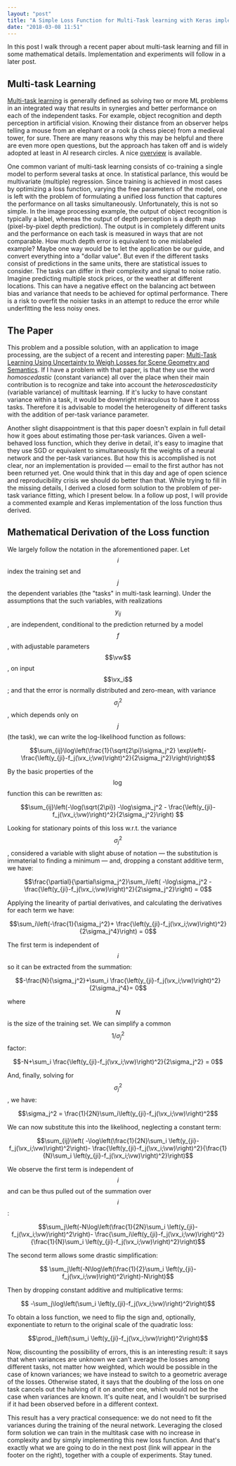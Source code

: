 ```yaml
---
layout: "post"
title: "A Simple Loss Function for Multi-Task learning with Keras implementation, part&nbsp;1"
date: "2018-03-08 11:51"
---
```


In this post I walk through a recent paper about multi-task learning and fill
in some mathematical details. Implementation and  experiments will follow in a later post.

<!-- more -->



$$
\newcommand{\vx}{\mathbf{x}}
\newcommand{\vw}{\mathbf{w}}
$$

## Multi-task Learning

[Multi-task
learning](http://papers.nips.cc/paper/959-learning-many-related-tasks-at-the-same-time-with-backpropagation.pdf)
is generally defined as solving two or more ML problems in an integrated way
that results in synergies and better performance on each of the independent
tasks. For example, object recognition and depth perception in artificial
vision. Knowing their distance from an observer helps telling a mouse from an
elephant or a rook (a chess piece) from a medieval tower, for sure. There are
many reasons why this may be helpful and there are even more open questions, but
the approach has taken off and is widely adopted at least in AI research
circles. A nice [overview](http://ruder.io/multi-task/) is available.

One common variant of multi-task learning consists of co-training a single model
to perform several tasks at once. In statistical parlance, this would be
multivariate (multiple) regression. Since training is achieved in most cases by
optimizing a loss function, varying the free parameters of the model, one is
left with the problem of formulating a unified loss function that captures the
performance on all tasks simultaneously. Unfortunately, this is not so simple.
In the image processing example, the output of object recognition is typically a
label, whereas the output of depth perception is a depth map (pixel-by-pixel
depth prediction). The output is in completely different units and the
performance on each task is measured in ways that are not comparable.  How much
depth error is equivalent to one mislabeled example? Maybe one way would be to
let the application be our guide, and convert everything into a "dollar value".
But even if the different tasks consist of predictions in the same units, there
are statistical issues to consider. The tasks can differ in their complexity and
signal to noise ratio. Imagine predicting multiple stock prices, or the weather
at different locations. This can have a negative effect on the balancing act
between bias and variance that needs to be achieved for optimal performance.
There is a risk to overfit the noisier tasks in an attempt to reduce the error
while underfitting the less noisy ones.

## The Paper

This problem and a possible solution, with an application to image processing,
are the subject of a recent and interesting paper: [Multi-Task Learning Using
Uncertainty to Weigh Losses for Scene Geometry and
Semantics](https://arxiv.org/abs/1705.07115). If I have a problem with that
paper, is that they use the word *homoscedastic* (constant variance) all over
the place when their main contribution is to recognize and take into account the
*heteroscedasticity* (variable variance) of multitask learning. If it's lucky to
have constant variance within a task, it would be downright miraculous to have
it across tasks. Therefore it is advisable to model the heterogeneity of
different tasks with the addition of per-task variance parameter.

Another slight disappointment is that this paper doesn't explain in full detail
how it goes about estimating those per-task variances. Given a well-behaved loss
function, which they derive in detail, it's easy to imagine that they use SGD or
equivalent to simultaneously fit the weights of a neural network and the
per-task variances.  But how this is accomplished is not clear, nor an
implementation is provided &mdash; email to the first author has not been
returned yet. One would think that in this day and age of open science and
reproducibility crisis we should do better than that. While trying to fill in
the missing details, I derived a closed form solution to the problem of per-task
variance fitting, which I present below. In a follow up post, I will
provide a commented example and Keras implementation of the loss function thus
derived.


## Mathematical Derivation of the Loss function

We largely follow the notation in the aforementioned paper. Let $$i$$ index the
training set and $$j$$ the dependent variables (the "tasks" in multi-task
learning). Under the assumptions that the such variables, with realizations
$$y_{ij}$$, are independent, conditional to the prediction returned by a model
$$f$$, with adjustable parameters $$\vw$$, on input $$\vx_i$$; and that the
error is normally distributed and zero-mean, with variance $$\sigma_j^2$$, which
depends only on $$j$$ (the task), we can write the log-likelihood function as
follows:

$$\sum_{ij}\log\left(\frac{1}{\sqrt{2\pi}\sigma_j^2}
\exp\left(-\frac{\left(y_{ji}-f_j(\vx_i;\vw)\right)^2}{2\sigma_j^2}\right)\right)$$

By the basic properties of the $$\log$$ function this can be rewritten as:

$$\sum_{ij}\left(-\log(\sqrt{2\pi}) -\log\sigma_j^2 -
\frac{\left(y_{ji}-f_j(\vx_i;\vw)\right)^2}{2\sigma_j^2}\right)
$$

Looking for stationary points of this loss w.r.t. the variance $$\sigma_j^2$$,
considered a variable with slight abuse of notation &mdash; the substitution is
immaterial to finding a minimum &mdash; and, dropping a constant additive term,
we have:

$$\frac{\partial}{\partial\sigma_j^2}\sum_i\left( -\log\sigma_j^2 -
\frac{\left(y_{ji}-f_j(\vx_i;\vw)\right)^2}{2\sigma_j^2}\right) = 0$$

Applying the linearity of partial derivatives, and calculating the derivatives
for each term we have:

$$\sum_i\left(-\frac{1}{\sigma_j^2}+
  \frac{\left(y_{ji}-f_j(\vx_i;\vw)\right)^2}{2\sigma_j^4}\right) = 0$$

The first term is independent of $$i$$ so it can be extracted from the summation:

$$-\frac{N}{\sigma_j^2}+\sum_i
  \frac{\left(y_{ji}-f_j(\vx_i;\vw)\right)^2}{2\sigma_j^4}= 0$$

where $$N$$ is the size of the training set.
We can simplify a common $$1/\sigma_j^2$$ factor:

$$-N+\sum_i
    \frac{\left(y_{ji}-f_j(\vx_i;\vw)\right)^2}{2\sigma_j^2} = 0$$

And, finally, solving for $$\sigma_j^2$$, we have:

$$\sigma_j^2 = \frac{1}{2N}\sum_i\left(y_{ji}-f_j(\vx_i;\vw)\right)^2$$

We can now substitute this into the likelihood, neglecting a constant term:

$$\sum_{ij}\left( -\log\left(\frac{1}{2N}\sum_i
    \left(y_{ji}-f_j(\vx_i;\vw)\right)^2\right)-
\frac{\left(y_{ji}-f_j(\vx_i;\vw)\right)^2}{\frac{1}{N}\sum_i
    \left(y_{ji}-f_j(\vx_i;\vw)\right)^2}\right)$$

We observe the first term is independent of $$i$$ and can be thus pulled out of
 the summation over $$i$$:

$$\sum_j\left(-N\log\left(\frac{1}{2N}\sum_i
    \left(y_{ji}-f_j(\vx_i;\vw)\right)^2\right)-
\frac{\sum_i\left(y_{ji}-f_j(\vx_i;\vw)\right)^2}{\frac{1}{N}\sum_i
    \left(y_{ji}-f_j(\vx_i;\vw)\right)^2}\right)$$

The second term allows some drastic simplification:

$$ \sum_j\left(-N\log\left(\frac{1}{2}\sum_i
    \left(y_{ji}-f_j(\vx_i;\vw)\right)^2\right)-N\right)$$

Then by dropping constant additive and multiplicative terms:

$$ -\sum_j\log\left(\sum_i
    \left(y_{ji}-f_j(\vx_i;\vw)\right)^2\right)$$

To obtain a loss function, we need to flip the sign and, optionally,
exponentiate to return to the original scale of the quadratic loss:

$$\prod_j\left(\sum_i
    \left(y_{ji}-f_j(\vx_i;\vw)\right)^2\right)$$



Now, discounting the possibility of errors, this is an interesting result: it
says that when variances are unknown we can't average the losses among different
tasks, not matter how weighted, which would be possible in the case of known
variances; we have instead to switch to a geometric average of the losses.
Otherwise stated, it says that the doubling of the loss on one task cancels out
the halving of it on another one, which would not be the case when variances are
known. It's quite neat, and I wouldn't be surprised if it had been observed
before in a different context.

This result has a very practical consequence: we do not need to fit the
variances during the training of the neural network. Leveraging the  closed form
solution we can train in the multitask case with no increase in complexity and
by simply implementing this new loss function. And that's exactly what we are
going to do in the next post (link will appear in the footer on the right), together with a couple of experiments. Stay tuned.
